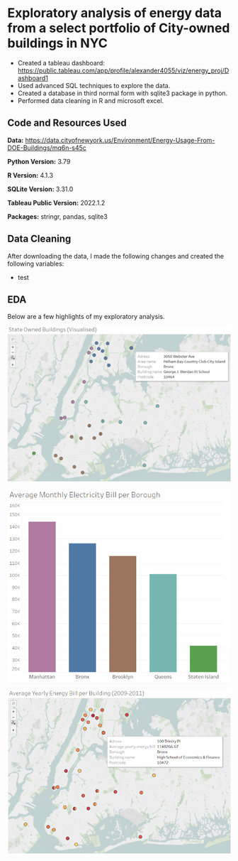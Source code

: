 # Exploratory analysis of energy data from a select portfolio of City-owned buildings in NYC

* Created a tableau dashboard: https://public.tableau.com/app/profile/alexander4055/viz/energy_proj/Dashboard1
* Used advanced SQL techniques to explore the data.
* Created a database in third normal form with sqlite3 package in python.
* Performed data cleaning in R and microsoft excel.

## Code and Resources Used
**Data:** https://data.cityofnewyork.us/Environment/Energy-Usage-From-DOE-Buildings/mq6n-s45c

**Python Version:** 3.79

**R Version:** 4.1.3

**SQLite Version:** 3.31.0

**Tableau Public Version:** 2022.1.2

**Packages:** stringr, pandas, sqlite3

## Data Cleaning
After downloading the data, I made the following changes and created the following variables:

* test

## EDA
Below are a few highlights of my exploratory analysis.

![alt text](https://github.com/Alexanderc98/energy_proj/blob/main/pictures/state_owned_buildings_visualised.PNG "state_owned_buildings_visualised")


![alt text](https://github.com/Alexanderc98/energy_proj/blob/main/pictures/average_monthly_electricity_bill_per_borough.PNG "average_monthly_electricity_bill_per_borough")


![alt text](https://github.com/Alexanderc98/energy_proj/blob/main/pictures/average_yearly_energy_bill_per_building.PNG "average_yearly_energy_bill_per_building")


